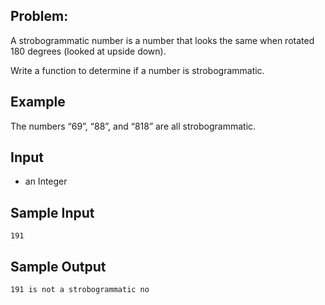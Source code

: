 ## Problem:
A strobogrammatic number is a number that looks the same when rotated 180 degrees (looked at upside down).

Write a function to determine if a number is strobogrammatic.

## Example
The numbers “69”, “88”, and “818” are all strobogrammatic.

## Input
- an Integer

## Sample Input
```
191
```
## Sample Output
```
191 is not a strobogrammatic no
```